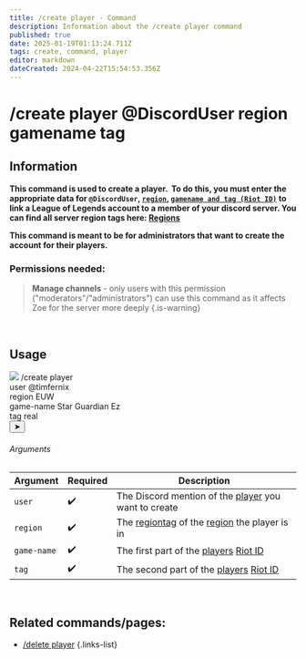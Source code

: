 ```yaml
---
title: /create player - Command
description: Information about the /create player command
published: true
date: 2025-01-19T01:13:24.711Z
tags: create, command, player
editor: markdown
dateCreated: 2024-04-22T15:54:53.356Z
---
```


# /create player @DiscordUser region gamename tag
## Information
**This command is used to create a player.  To do this, you must enter the appropriate data for `@DiscordUser`, [`region`](/en/terms/region), [`gamename and tag (Riot ID)`](/en/terms/riotid) to link a League of Legends account to a member of your discord server. You can find all server region tags here: [Regions](/en/terms/region)**

**This command is meant to be for administrators that want to create the account for their players.**
<br>

### Permissions needed:
>**Manage channels** - only users with this permission ("moderators"/"administrators") can use this command as it affects Zoe for the server more deeply {.is-warning}

<br>

## Usage
<div class="discord-preview">
    <div class="dcp-chatbar">
        <img src="https://zoe-discord-bot.ch/img/favicon.ico" class="dcp-avatar">
        <span class="dcp-command">/create player</span>
        <div class="dcp-args">
            <div class="dcp-arg">
                <span class="dcp-arg-label">user</span>
                <span class="dcp-arg-value">
              	<span class="dcp-mention">@timfernix</span>
              </span>
            </div>
          <div class="dcp-arg">
                <span class="dcp-arg-label">region</span>
                <span class="dcp-arg-value">EUW</span>
            </div>
          <div class="dcp-arg">
                <span class="dcp-arg-label">game-name</span>
                <span class="dcp-arg-value">Star Guardian Ez</span>
            </div>
          <div class="dcp-arg">
                <span class="dcp-arg-label">tag</span>
                <span class="dcp-arg-value">real</span>
            </div>
        </div>
        <button class="dcp-send-btn">&#10148;</button> 
    </div>
</div>

###### Arguments
| Argument | Required | Description |
|----------|----------|-------------|
| `user` | :heavy_check_mark: | The Discord mention of the [player](/en/terms/player) you want to create |
| `region` | :heavy_check_mark: | The [regiontag](/en/terms/region) of the [region](/en/terms/region) the player is in |
| `game-name` | :heavy_check_mark: | The first part of the [players](/en/terms/player) [Riot ID](/en/terms/riotid) |
| `tag` | :heavy_check_mark: | The second part of the [players](/en/terms/player) [Riot ID](/en/terms/riotid) |
<br>
 
## Related commands/pages:
- [/delete player](/en/commands/player/delete)
{.links-list}